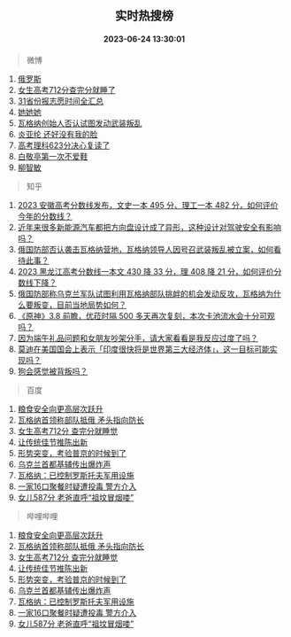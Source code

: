 <div align="center"><h2>实时热搜榜</h2><h4>2023-06-24 13:30:01</h4></div>

> 微博  

1. [俄罗斯](https://s.weibo.com/weibo?q=%23%E4%BF%84%E7%BD%97%E6%96%AF%23&t=31&band_rank=1&Refer=top)<br />
2. [女生高考712分查完分就睡了](https://s.weibo.com/weibo?q=%23%E5%A5%B3%E7%94%9F%E9%AB%98%E8%80%83712%E5%88%86%E6%9F%A5%E5%AE%8C%E5%88%86%E5%B0%B1%E7%9D%A1%E4%BA%86%23&t=31&band_rank=2&Refer=top)<br />
3. [31省份报志愿时间全汇总](https://s.weibo.com/weibo?q=%2331%E7%9C%81%E4%BB%BD%E6%8A%A5%E5%BF%97%E6%84%BF%E6%97%B6%E9%97%B4%E5%85%A8%E6%B1%87%E6%80%BB%23&t=31&band_rank=3&Refer=top)<br />
4. [她她她](https://s.weibo.com/weibo?q=%E5%A5%B9%E5%A5%B9%E5%A5%B9&t=31&band_rank=4&Refer=top)<br />
5. [瓦格纳创始人否认试图发动武装叛乱](https://s.weibo.com/weibo?q=%23%E7%93%A6%E6%A0%BC%E7%BA%B3%E5%88%9B%E5%A7%8B%E4%BA%BA%E5%90%A6%E8%AE%A4%E8%AF%95%E5%9B%BE%E5%8F%91%E5%8A%A8%E6%AD%A6%E8%A3%85%E5%8F%9B%E4%B9%B1%23&t=31&band_rank=5&Refer=top)<br />
6. [炎亚纶 还好没有我的脸](https://s.weibo.com/weibo?q=%E7%82%8E%E4%BA%9A%E7%BA%B6%20%E8%BF%98%E5%A5%BD%E6%B2%A1%E6%9C%89%E6%88%91%E7%9A%84%E8%84%B8&t=31&band_rank=6&Refer=top)<br />
7. [高考理科623分决心复读了](https://s.weibo.com/weibo?q=%23%E9%AB%98%E8%80%83%E7%90%86%E7%A7%91623%E5%88%86%E5%86%B3%E5%BF%83%E5%A4%8D%E8%AF%BB%E4%BA%86%23&t=31&band_rank=7&Refer=top)<br />
8. [白敬亭第一次不爱鞋](https://s.weibo.com/weibo?q=%23%E7%99%BD%E6%95%AC%E4%BA%AD%E7%AC%AC%E4%B8%80%E6%AC%A1%E4%B8%8D%E7%88%B1%E9%9E%8B%23&t=31&band_rank=8&Refer=top)<br />
9. [柳智敏](https://s.weibo.com/weibo?q=%E6%9F%B3%E6%99%BA%E6%95%8F&t=31&band_rank=9&Refer=top)<br />

> 知乎  

1. [2023 安徽高考分数线发布，文史一本 495 分、理工一本 482 分，如何评价今年的分数线？](https://www.zhihu.com/question/607974413)<br />
2. [近年来很多新能源汽车都把方向盘设计成了异形，这种设计对驾驶安全有影响吗？](https://www.zhihu.com/question/607651537)<br />
3. [俄国防部否认袭击瓦格纳营地，瓦格纳领导人因号召武装叛乱被立案，如何看待此事？](https://www.zhihu.com/question/608218892)<br />
4. [2023 黑龙江高考分数线一本文 430 降 33 分，理 408 降 21 分，如何评价分数线下降？](https://www.zhihu.com/question/607974400)<br />
5. [俄国防部称乌克兰军队试图利用瓦格纳部队挑衅的机会发动反攻，瓦格纳为什么要叛变，目前当地局势如何？](https://www.zhihu.com/question/608238596)<br />
6. [《原神》3.8 前瞻，优菈时隔 500 多天再次复刻，本次卡池流水会十分可观吗？](https://www.zhihu.com/question/608180664)<br />
7. [因为端午礼品问题和女朋友吵架分手，请大家看看是我反应过度了吗？](https://www.zhihu.com/question/607441090)<br />
8. [莫迪在美国国会上表示「印度很快将是世界第三大经济体」，这一目标可能实现吗？](https://www.zhihu.com/question/608151767)<br />
9. [狗会感觉被背叛吗？](https://www.zhihu.com/question/34184077)<br />

> 百度  

1. [粮食安全向更高层次跃升](https://www.baidu.com/s?wd=%E7%B2%AE%E9%A3%9F%E5%AE%89%E5%85%A8%E5%90%91%E6%9B%B4%E9%AB%98%E5%B1%82%E6%AC%A1%E8%B7%83%E5%8D%87&sa=fyb_news&rsv_dl=fyb_news)<br />
2. [瓦格纳首领称部队抵俄 矛头指向防长](https://www.baidu.com/s?wd=%E7%93%A6%E6%A0%BC%E7%BA%B3%E9%A6%96%E9%A2%86%E7%A7%B0%E9%83%A8%E9%98%9F%E6%8A%B5%E4%BF%84+%E7%9F%9B%E5%A4%B4%E6%8C%87%E5%90%91%E9%98%B2%E9%95%BF&sa=fyb_news&rsv_dl=fyb_news)<br />
3. [女生高考712分 查完分就睡觉](https://www.baidu.com/s?wd=%E5%A5%B3%E7%94%9F%E9%AB%98%E8%80%83712%E5%88%86+%E6%9F%A5%E5%AE%8C%E5%88%86%E5%B0%B1%E7%9D%A1%E8%A7%89&sa=fyb_news&rsv_dl=fyb_news)<br />
4. [让传统佳节推陈出新](https://www.baidu.com/s?wd=%E8%AE%A9%E4%BC%A0%E7%BB%9F%E4%BD%B3%E8%8A%82%E6%8E%A8%E9%99%88%E5%87%BA%E6%96%B0&sa=fyb_news&rsv_dl=fyb_news)<br />
5. [形势突变，考验普京的时候到了](https://www.baidu.com/s?wd=%E5%BD%A2%E5%8A%BF%E7%AA%81%E5%8F%98%EF%BC%8C%E8%80%83%E9%AA%8C%E6%99%AE%E4%BA%AC%E7%9A%84%E6%97%B6%E5%80%99%E5%88%B0%E4%BA%86&sa=fyb_news&rsv_dl=fyb_news)<br />
6. [乌克兰首都基辅传出爆炸声](https://www.baidu.com/s?wd=%E4%B9%8C%E5%85%8B%E5%85%B0%E9%A6%96%E9%83%BD%E5%9F%BA%E8%BE%85%E4%BC%A0%E5%87%BA%E7%88%86%E7%82%B8%E5%A3%B0&sa=fyb_news&rsv_dl=fyb_news)<br />
7. [瓦格纳：已控制罗斯托夫军用设施](https://www.baidu.com/s?wd=%E7%93%A6%E6%A0%BC%E7%BA%B3%EF%BC%9A%E5%B7%B2%E6%8E%A7%E5%88%B6%E7%BD%97%E6%96%AF%E6%89%98%E5%A4%AB%E5%86%9B%E7%94%A8%E8%AE%BE%E6%96%BD&sa=fyb_news&rsv_dl=fyb_news)<br />
8. [一家16口聚餐时疑遭投毒 警方介入](https://www.baidu.com/s?wd=%E4%B8%80%E5%AE%B616%E5%8F%A3%E8%81%9A%E9%A4%90%E6%97%B6%E7%96%91%E9%81%AD%E6%8A%95%E6%AF%92+%E8%AD%A6%E6%96%B9%E4%BB%8B%E5%85%A5&sa=fyb_news&rsv_dl=fyb_news)<br />
9. [女儿587分 老爸直呼“祖坟冒烟喽”](https://www.baidu.com/s?wd=%E5%A5%B3%E5%84%BF587%E5%88%86+%E8%80%81%E7%88%B8%E7%9B%B4%E5%91%BC%E2%80%9C%E7%A5%96%E5%9D%9F%E5%86%92%E7%83%9F%E5%96%BD%E2%80%9D&sa=fyb_news&rsv_dl=fyb_news)<br />

> 哔哩哔哩  

1. [粮食安全向更高层次跃升](https://www.baidu.com/s?wd=%E7%B2%AE%E9%A3%9F%E5%AE%89%E5%85%A8%E5%90%91%E6%9B%B4%E9%AB%98%E5%B1%82%E6%AC%A1%E8%B7%83%E5%8D%87&sa=fyb_news&rsv_dl=fyb_news)<br />
2. [瓦格纳首领称部队抵俄 矛头指向防长](https://www.baidu.com/s?wd=%E7%93%A6%E6%A0%BC%E7%BA%B3%E9%A6%96%E9%A2%86%E7%A7%B0%E9%83%A8%E9%98%9F%E6%8A%B5%E4%BF%84+%E7%9F%9B%E5%A4%B4%E6%8C%87%E5%90%91%E9%98%B2%E9%95%BF&sa=fyb_news&rsv_dl=fyb_news)<br />
3. [女生高考712分 查完分就睡觉](https://www.baidu.com/s?wd=%E5%A5%B3%E7%94%9F%E9%AB%98%E8%80%83712%E5%88%86+%E6%9F%A5%E5%AE%8C%E5%88%86%E5%B0%B1%E7%9D%A1%E8%A7%89&sa=fyb_news&rsv_dl=fyb_news)<br />
4. [让传统佳节推陈出新](https://www.baidu.com/s?wd=%E8%AE%A9%E4%BC%A0%E7%BB%9F%E4%BD%B3%E8%8A%82%E6%8E%A8%E9%99%88%E5%87%BA%E6%96%B0&sa=fyb_news&rsv_dl=fyb_news)<br />
5. [形势突变，考验普京的时候到了](https://www.baidu.com/s?wd=%E5%BD%A2%E5%8A%BF%E7%AA%81%E5%8F%98%EF%BC%8C%E8%80%83%E9%AA%8C%E6%99%AE%E4%BA%AC%E7%9A%84%E6%97%B6%E5%80%99%E5%88%B0%E4%BA%86&sa=fyb_news&rsv_dl=fyb_news)<br />
6. [乌克兰首都基辅传出爆炸声](https://www.baidu.com/s?wd=%E4%B9%8C%E5%85%8B%E5%85%B0%E9%A6%96%E9%83%BD%E5%9F%BA%E8%BE%85%E4%BC%A0%E5%87%BA%E7%88%86%E7%82%B8%E5%A3%B0&sa=fyb_news&rsv_dl=fyb_news)<br />
7. [瓦格纳：已控制罗斯托夫军用设施](https://www.baidu.com/s?wd=%E7%93%A6%E6%A0%BC%E7%BA%B3%EF%BC%9A%E5%B7%B2%E6%8E%A7%E5%88%B6%E7%BD%97%E6%96%AF%E6%89%98%E5%A4%AB%E5%86%9B%E7%94%A8%E8%AE%BE%E6%96%BD&sa=fyb_news&rsv_dl=fyb_news)<br />
8. [一家16口聚餐时疑遭投毒 警方介入](https://www.baidu.com/s?wd=%E4%B8%80%E5%AE%B616%E5%8F%A3%E8%81%9A%E9%A4%90%E6%97%B6%E7%96%91%E9%81%AD%E6%8A%95%E6%AF%92+%E8%AD%A6%E6%96%B9%E4%BB%8B%E5%85%A5&sa=fyb_news&rsv_dl=fyb_news)<br />
9. [女儿587分 老爸直呼“祖坟冒烟喽”](https://www.baidu.com/s?wd=%E5%A5%B3%E5%84%BF587%E5%88%86+%E8%80%81%E7%88%B8%E7%9B%B4%E5%91%BC%E2%80%9C%E7%A5%96%E5%9D%9F%E5%86%92%E7%83%9F%E5%96%BD%E2%80%9D&sa=fyb_news&rsv_dl=fyb_news)<br />
